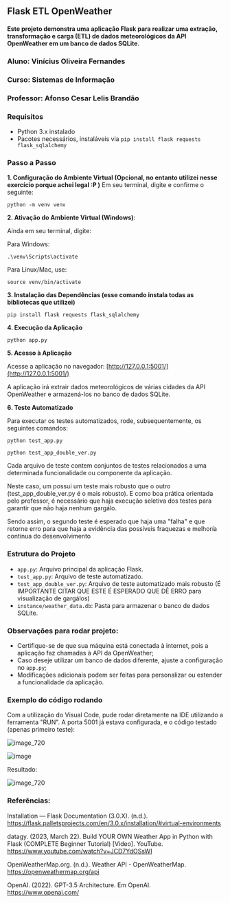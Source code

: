 ## Flask ETL OpenWeather

#### Este projeto demonstra uma aplicação Flask para realizar uma extração, transformação e carga (ETL) de dados meteorológicos da API OpenWeather em um banco de dados SQLite.

### Aluno: Vinícius Oliveira Fernandes
### Curso: Sistemas de Informação
### Professor: Afonso Cesar Lelis Brandão

### Requisitos

- Python 3.x instalado
- Pacotes necessários, instaláveis via `pip install flask requests flask_sqlalchemy`

### Passo a Passo

**1. Configuração do Ambiente Virtual (Opcional, no entanto utilizei nesse exercício porque achei legal :P )**
      Em seu terminal, digite e confirme o seguinte:

    python -m venv venv

**2. Ativação do Ambiente Virtual (Windows)**:
    
Ainda em seu terminal, digite:

Para Windows:
   
    
    .\venv\Scripts\activate
    

Para Linux/Mac, use:
    

    source venv/bin/activate
    

**3. Instalação das Dependências (esse comando instala todas as bibliotecas que utilizei)**

   
    pip install flask requests flask_sqlalchemy
    

**4. Execução da Aplicação**

    
    python app.py
    

**5. Acesso à Aplicação**

   Acesse a aplicação no navegador: [http://127.0.0.1:5001/](http://127.0.0.1:5001/)

A aplicação irá extrair dados meteorológicos de várias cidades da API OpenWeather e armazená-los no banco de dados SQLite.

**6. Teste Automatizado**

Para executar os testes automatizados, rode, subsequentemente, os seguintes comandos:

   
    python test_app.py
   
    python test_app_double_ver.py


Cada arquivo de teste contem conjuntos de testes relacionados a uma determinada funcionalidade ou componente da aplicação. 

Neste caso, um possui um teste mais robusto que o outro (test_app_double_ver.py é o mais robusto). E como boa prática orientada pelo professor, é necessário que haja execução seletiva dos testes para garantir que não haja nenhum gargálo.

Sendo assim, o segundo teste é esperado que haja uma "falha" e que retorne erro para que haja a evidência das possíveis fraquezas e melhoría contínua do desenvolvimento

### Estrutura do Projeto

- `app.py`: Arquivo principal da aplicação Flask.
- `test_app.py`: Arquivo de teste automatizado.
- `test_app_double_ver.py`: Arquivo de teste automatizado mais robusto (É IMPORTANTE CITAR QUE ESTE É ESPERADO QUE DÊ ERRO para visualização de gargálos)
- `instance/weather_data.db`: Pasta para armazenar o banco de dados SQLite.

### Observações para rodar projeto:

- Certifique-se de que sua máquina está conectada à internet, pois a aplicação faz chamadas à API da OpenWeather;
- Caso deseje utilizar um banco de dados diferente, ajuste a configuração no `app.py`;
- Modificações adicionais podem ser feitas para personalizar ou estender a funcionalidade da aplicação.

### Exemplo do código rodando

Com a utilização do Visual Code, pude rodar diretamente na IDE utilizando a ferramenta "RUN". A porta 5001 já estava configurada, e o código testado (apenas primeiro teste):

![image_720](https://github.com/Vfernandes1/exercicio_etl_flask/assets/99264567/e1a8b63f-9594-48f1-9fcb-49404ad2ae97)


![image](https://github.com/Vfernandes1/exercicio_etl_flask/assets/99264567/ce2d5038-0bfb-40b6-bfd6-28e5dbf6e882)

Resultado:

![image_720](https://github.com/Vfernandes1/exercicio_etl_flask/assets/99264567/85c0471a-c6cb-4200-af6c-e889a969402c)


### Referências:

Installation — Flask Documentation (3.0.X). (n.d.). https://flask.palletsprojects.com/en/3.0.x/installation/#virtual-environments

datagy. (2023, March 22). Build YOUR OWN Weather App in Python with Flask (COMPLETE Beginner Tutorial) [Video]. YouTube. https://www.youtube.com/watch?v=JCD7YdOSsWI

OpenWeatherMap.org. (n.d.). Weather API - OpenWeatherMap. https://openweathermap.org/api

OpenAI. (2022). GPT-3.5 Architecture. Em OpenAI. https://www.openai.com/ 
